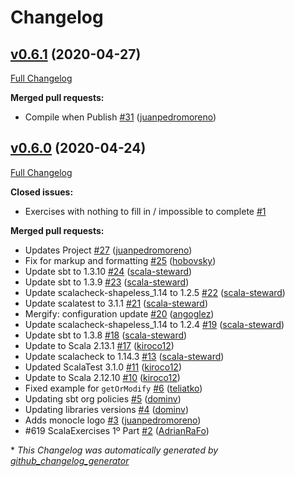 # Changelog

## [v0.6.1](https://github.com/scala-exercises/exercises-monocle/tree/v0.6.1) (2020-04-27)

[Full Changelog](https://github.com/scala-exercises/exercises-monocle/compare/v0.6.0...v0.6.1)

**Merged pull requests:**

- Compile when Publish [\#31](https://github.com/scala-exercises/exercises-monocle/pull/31) ([juanpedromoreno](https://github.com/juanpedromoreno))

## [v0.6.0](https://github.com/scala-exercises/exercises-monocle/tree/v0.6.0) (2020-04-24)

[Full Changelog](https://github.com/scala-exercises/exercises-monocle/compare/dc174cab40ee92cfc040c40ff8bb0575738f5952...v0.6.0)

**Closed issues:**

- Exercises with nothing to fill in / impossible to complete [\#1](https://github.com/scala-exercises/exercises-monocle/issues/1)

**Merged pull requests:**

- Updates Project [\#27](https://github.com/scala-exercises/exercises-monocle/pull/27) ([juanpedromoreno](https://github.com/juanpedromoreno))
- Fix for markup and formatting [\#25](https://github.com/scala-exercises/exercises-monocle/pull/25) ([hobovsky](https://github.com/hobovsky))
- Update sbt to 1.3.10 [\#24](https://github.com/scala-exercises/exercises-monocle/pull/24) ([scala-steward](https://github.com/scala-steward))
- Update sbt to 1.3.9 [\#23](https://github.com/scala-exercises/exercises-monocle/pull/23) ([scala-steward](https://github.com/scala-steward))
- Update scalacheck-shapeless\_1.14 to 1.2.5 [\#22](https://github.com/scala-exercises/exercises-monocle/pull/22) ([scala-steward](https://github.com/scala-steward))
- Update scalatest to 3.1.1 [\#21](https://github.com/scala-exercises/exercises-monocle/pull/21) ([scala-steward](https://github.com/scala-steward))
- Mergify: configuration update [\#20](https://github.com/scala-exercises/exercises-monocle/pull/20) ([angoglez](https://github.com/angoglez))
- Update scalacheck-shapeless\_1.14 to 1.2.4 [\#19](https://github.com/scala-exercises/exercises-monocle/pull/19) ([scala-steward](https://github.com/scala-steward))
- Update sbt to 1.3.8 [\#18](https://github.com/scala-exercises/exercises-monocle/pull/18) ([scala-steward](https://github.com/scala-steward))
- Update to Scala 2.13.1 [\#17](https://github.com/scala-exercises/exercises-monocle/pull/17) ([kiroco12](https://github.com/kiroco12))
- Update scalacheck to 1.14.3 [\#13](https://github.com/scala-exercises/exercises-monocle/pull/13) ([scala-steward](https://github.com/scala-steward))
- Updated ScalaTest 3.1.0 [\#11](https://github.com/scala-exercises/exercises-monocle/pull/11) ([kiroco12](https://github.com/kiroco12))
- Update to Scala 2.12.10 [\#10](https://github.com/scala-exercises/exercises-monocle/pull/10) ([kiroco12](https://github.com/kiroco12))
- Fixed example for `getOrModify` [\#6](https://github.com/scala-exercises/exercises-monocle/pull/6) ([teliatko](https://github.com/teliatko))
- Updating sbt org policies [\#5](https://github.com/scala-exercises/exercises-monocle/pull/5) ([dominv](https://github.com/dominv))
- Updating libraries versions [\#4](https://github.com/scala-exercises/exercises-monocle/pull/4) ([dominv](https://github.com/dominv))
- Adds monocle logo [\#3](https://github.com/scala-exercises/exercises-monocle/pull/3) ([juanpedromoreno](https://github.com/juanpedromoreno))
- \#619 ScalaExercises 1º Part [\#2](https://github.com/scala-exercises/exercises-monocle/pull/2) ([AdrianRaFo](https://github.com/AdrianRaFo))



\* *This Changelog was automatically generated by [github_changelog_generator](https://github.com/github-changelog-generator/github-changelog-generator)*
